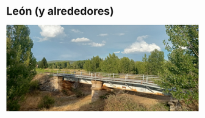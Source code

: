 # León (y alrededores)<br/>

<p align="center">
 <img src="IMG20220827193648.jpg" width="1500"  class="center">
</p>
